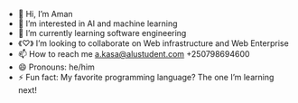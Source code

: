 - 👋 Hi, I’m Aman
- 👀 I’m interested in AI and machine learning
- 🌱 I’m currently learning software engineering
- 《♡》 I’m looking to collaborate on Web infrastructure and Web Enterprise 
- 📫 How to reach me a.kasa@alustudent.com  +250798694600
- 😄 Pronouns: he/him
- ⚡ Fun fact: My favorite programming language? The one I’m learning next!

<!---
Aman-Kasa/Aman-Kasa is a ✨ special ✨ repository because its `README.md` (this file) appears on your GitHub profile.
You can click the Preview link to take a look at your changes.
--->
